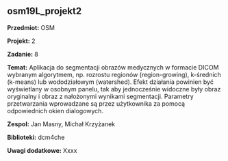 ## osm19L_projekt2

**Przedmiot:** OSM

**Projekt:** 2

**Zadanie:** 8

**Temat:** Aplikacja do segmentacji obrazów medycznych w formacie DICOM wybranym
algorytmem, np. rozrostu regionów (region-growing), k-średnich (k-means) lub wododziałowym
(watershed). Efekt działania powinien być wyświetlany w osobnym panelu, tak aby jednocześnie
widoczne były obraz oryginalny i obraz z nałożonymi wynikami segmentacji. Parametry
przetwarzania wprowadzane są przez użytkownika za pomocą odpowiednich okien dialogowych.

**Zespol:** Jan Masny, Michał Krzyżanek

**Biblioteki:** dcm4che

**Uwagi dodatkowe:** Xxxx